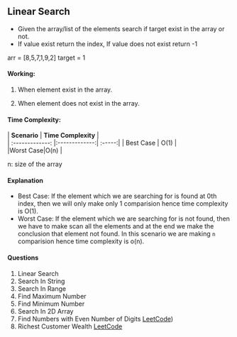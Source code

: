 ## Linear Search
- Given the array/list of the elements search if target exist in the array or not.
- If value exist return the index, If value does not exist return -1

arr = [8,5,7,1,9,2]
target = 1

#### Working:

1. When element exist in the array.
<images>

2. When element does not exist in the array.
<images>

#### Time Complexity:


   | **Scenario**        | **Time Complexity** |         
   | :-------------: |:-------------:| :-----:|
   | Best Case | O(1) |                        
   |Worst Case|O(n) |
  
n: size of the array

#### Explanation

- Best Case:
If the element which we are searching for is found at 0th index, then we will only make only 1 comparision hence time complexity is O(1).
- Worst Case:
If the element which we are searching for is not found, then we have to make scan all the elements and at the end we make the conclusion that element not found. In this scenario we are making `n` comparision hence time complexity is o(n).

#### Questions
1. Linear Search
2. Search In String
3. Search In Range
4. Find Maximum Number
5. Find Minimum Number
6. Search In 2D Array
7. Find Numbers with Even Number of Digits [LeetCode](https://leetcode.com/problems/find-numbers-with-even-number-of-digits/description/))
8. Richest Customer Wealth [LeetCode](https://leetcode.com/problems/richest-customer-wealth/)

